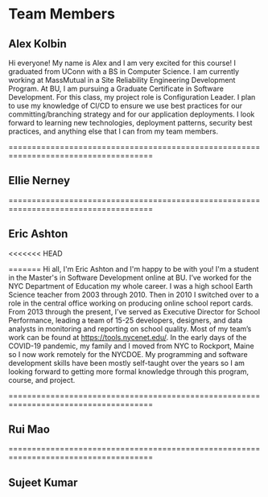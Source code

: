 # Team Members

## Alex Kolbin
Hi everyone! My name is Alex and I am very excited for this course! I graduated from UConn with a BS in Computer Science. I am currently working at MassMutual in a Site Reliability Engineering Development Program. At BU, I am pursuing a Graduate Certificate in Software Development. For this class, my project role is Configuration Leader. I plan to use my knowledge of CI/CD to ensure we use best practices for our committing/branching strategy and for our application deployments. I look forward to learning new technologies, deployment patterns, security best practices, and anything else that I can from my team members. 

=====================================================================================

## Ellie Nerney


=====================================================================================

## Eric Ashton
<<<<<<< HEAD

=======
Hi all, I'm Eric Ashton and I'm happy to be with you! I'm a student in the Master's in Software Development online at BU. I’ve worked for the NYC Department of Education my whole career. I was a high school Earth Science teacher from 2003 through 2010. Then in 2010 I switched over to a role in the central office working on producing online school report cards. From 2013 through the present, I’ve served as Executive Director for School Performance, leading a team of 15-25 developers, designers, and data analysts in monitoring and reporting on school quality. Most of my team’s work can be found at https://tools.nycenet.edu/.  In the early days of the COVID-19 pandemic, my family and I moved from NYC to Rockport, Maine so I now work remotely for the NYCDOE. My programming and software development skills have been mostly self-taught over the years so I am looking forward to getting more formal knowledge through this program, course, and project. 

=====================================================================================

## Rui Mao


=====================================================================================

## Sujeet Kumar

